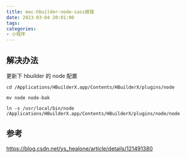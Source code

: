 ```yaml
---
title: mac-hbuilder-node-sass报错
date: 2023-03-04 20:01:00
tags:
categories:
- 小程序
---
```


## 解决办法
更新下 hbuilder 的 node 配置
```
cd /Applications/HBuilderX.app/Contents/HBuilderX/plugins/node  
 
mv node node-bak
 
ln -s /usr/local/bin/node /Applications/HBuilderX.app/Contents/HBuilderX/plugins/node/node
```

## 参考
<https://blog.csdn.net/ys_healone/article/details/121491380>

